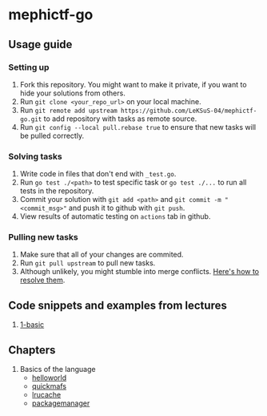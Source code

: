 # mephictf-go

## Usage guide

### Setting up

1. Fork this repository. You might want to make it private, if you want to hide your solutions from others.
2. Run `git clone <your_repo_url>` on your local machine.
3. Run `git remote add upstream https://github.com/LeKSuS-04/mephictf-go.git` to add repository with tasks as remote source.
4. Run `git config --local pull.rebase true` to ensure that new tasks will be pulled correctly.

### Solving tasks

1. Write code in files that don't end with `_test.go`.
2. Run `go test ./<path>` to test specific task or `go test ./...` to run all tests in the repository.
3. Commit your solution with `git add <path>` and `git commit -m "<commit_msg>"` and push it to github with `git push`.
4. View results of automatic testing on `actions` tab in github.

### Pulling new tasks

1. Make sure that all of your changes are commited.
2. Run `git pull upstream` to pull new tasks.
3. Although unlikely, you might stumble into merge conflicts. [Here's how to resolve them](https://docs.github.com/en/pull-requests/collaborating-with-pull-requests/addressing-merge-conflicts/resolving-a-merge-conflict-using-the-command-line).

## Code snippets and examples from lectures

1. [1-basic](./examples/1-basic/)

## Chapters

1. Basics of the language
   - [helloworld](/helloworld/helloworld.go)
   - [quickmafs](/quickmafs/quickmafs.go)
   - [lrucache](/lrucache/lrucache.go)
   - [packagemanager](/packagemanager/packagemanager.go)
